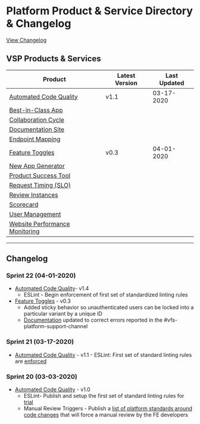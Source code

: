# Platform Product & Service Directory & Changelog
[View Changelog](#Changelog)

## VSP Products & Services

|Product |Latest Version |Last Updated |
|----|----|----|
|[Automated Code Quality](https://github.com/department-of-veterans-affairs/va.gov-team/tree/master/products/platform/FE_automated_code_quality)|v1.1 |03-17-2020 |
|[Best-in-Class App](https://github.com/department-of-veterans-affairs/va.gov-team/tree/master/products/platform/best-in-class-app)|||
|[Collaboration Cycle](https://github.com/department-of-veterans-affairs/va.gov-team/tree/master/products/platform/vsp-collaboration-cycle)|||
|[Documentation Site](https://github.com/department-of-veterans-affairs/va.gov-team/tree/master/products/platform/documentation-site)|||
|[Endpoint Mapping](https://github.com/department-of-veterans-affairs/va.gov-team/tree/master/products/platform/frontend-product-mapping)|||
|[Feature Toggles](https://github.com/department-of-veterans-affairs/va.gov-team/tree/master/products/platform/feature-toggles)|v0.3|04-01-2020|
|[New App Generator](https://github.com/department-of-veterans-affairs/va.gov-team/tree/master/products/platform/new-app-generator)|||
|[Product Success Tool](https://github.com/department-of-veterans-affairs/va.gov-team/tree/master/products/platform/product-success-tool)|||
|[Request Timing (SLO)](https://github.com/department-of-veterans-affairs/va.gov-team/tree/master/products/platform/request-timing(SLO))|||
|[Review Instances](https://github.com/department-of-veterans-affairs/va.gov-team/tree/master/products/platform/review-instances)|||
|[Scorecard](https://github.com/department-of-veterans-affairs/va.gov-team/tree/master/products/platform/scorecard)|||
|[User Management](https://github.com/department-of-veterans-affairs/va.gov-team/tree/master/products/platform/vsp_user_management_approach)|||
|[Website Performance Monitoring](https://github.com/department-of-veterans-affairs/va.gov-team/tree/master/products/platform/web-perf-monitoring)|||

---

## Changelog
### Sprint 22 (04-01-2020)
- [Automated Code Quality](https://github.com/department-of-veterans-affairs/va.gov-team/tree/master/products/platform/FE_automated_code_quality)- v1.4 
  - ESLint - Begin enforcement of first set of standardized linting rules
- [Feature Toggles](https://github.com/department-of-veterans-affairs/va.gov-team/tree/master/products/platform/feature-toggles) - v0.3
  - Added sticky behavior so unauthenticated users can be locked into a particular variant by a unique ID
  - [Documentation](https://department-of-veterans-affairs.github.io/veteran-facing-services-tools/platform/tools/feature-toggles/) updated to correct errors reported in the #vfs-platform-support-channel

### Sprint 21 (03-17-2020)
- [Automated Code Quality](https://github.com/department-of-veterans-affairs/va.gov-team/tree/master/products/platform/FE_automated_code_quality) - v1.1 - ESLint: First set of standard linting rules are [enforced](https://github.com/department-of-veterans-affairs/va.gov-team/blob/master/platform/engineering/frontend/eslint/new-rule-release-notes.md#SonarJS-deployed-rules) 

### Sprint 20 (03-03-2020)
- [Automated Code Quality](https://github.com/department-of-veterans-affairs/va.gov-team/tree/master/products/platform/FE_automated_code_quality) - v1.0
  - ESLint- Publish and setup the first set of standard linting rules for [trial](https://github.com/department-of-veterans-affairs/va.gov-team/blob/master/platform/engineering/frontend/eslint/new-rule-release-notes.md#SonarJS-release-rules)
  - Manual Review Triggers - Publish a [list of platform standards around code changes](https://github.com/department-of-veterans-affairs/va.gov-team/blob/master/platform/engineering/manual-review-triggers.md) that will force a manual review by the FE developers






